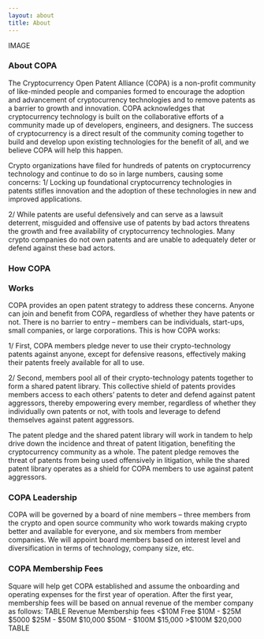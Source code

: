 ```yaml
---
layout: about
title: About
---
```


<!--- All inline html tags are used to make the bootstrap column layout. -->
<div class="row" markdown="1">
<div class="col-md-4" markdown="1">
IMAGE
</div>
<div class="col-md-8" markdown="1">

### About COPA
</div>
</div>

<div class="row" markdown="1">
<div class="col-md-4" markdown="1">
</div>
<div class="col-md-8" markdown="1">
The Cryptocurrency Open Patent Alliance (COPA) is a non-profit community of like-minded people and companies formed to encourage the adoption and advancement of cryptocurrency technologies and to remove patents as a barrier to growth and innovation. COPA acknowledges that cryptocurrency technology is built on the collaborative efforts of a community made up of developers, engineers, and designers. The success of cryptocurrency is a direct result of the community coming together to build and develop upon existing technologies for the benefit of all, and we believe COPA will help this happen.

Crypto organizations have filed for hundreds of patents on cryptocurrency technology and continue to do so in large numbers, causing some concerns:
1/
Locking up foundational cryptocurrency technologies in patents stifles innovation and the adoption of these technologies in new and improved applications.

2/
While patents are useful defensively and can serve as a lawsuit deterrent, misguided and offensive use of patents by bad actors threatens the growth and free availability of cryptocurrency technologies. Many crypto companies do not own patents and are unable to adequately deter or defend against these bad actors.

</div>

<div class="row top-buffer" markdown="1">
<div class="col-lg-1 col-md-1 col-sm-1 col-xs12"></div>
<div class="col-lg-3 col-md-3 col-sm-5 col-xs-12 about-big-text" markdown="1">
  
### How COPA <br></br> Works
</div>
<div class="col-lg-7 col-md-7 col-sm-6 col-xs-12 about-text" markdown="1">
COPA provides an open patent strategy to address these concerns. Anyone can join and benefit from COPA, regardless of whether they have patents or not. There is no barrier to entry – members can be individuals, start-ups, small companies, or large corporations. This is how COPA works:

1/
First, COPA members pledge never to use their crypto-technology patents against anyone, except for defensive reasons, effectively making their patents freely available for all to use.

2/
Second, members pool all of their crypto-technology patents together to form a shared patent library. This collective shield of patents provides members access to each others’ patents to deter and defend against patent aggressors, thereby empowering every member, regardless of whether they individually own patents or not, with tools and leverage to defend themselves against patent aggressors.

The patent pledge and the shared patent library will work in tandem to help drive down the incidence and threat of patent litigation, benefiting the cryptocurrency community as a whole. The patent pledge removes the threat of patents from being used offensively in litigation, while the shared patent library operates as a shield for COPA members to use against patent aggressors.

</div>
</div>
  
<div class="row" markdown="1">
<div class="col-md-4" markdown="1">

### COPA Leadership
</div>
<div class="col-md-8" markdown="1">
COPA will be governed by a board of nine members – three members from the crypto and open source community who work towards making crypto better and available for everyone, and six members from member companies. We will appoint board members based on interest level and diversification in terms of technology, company size, etc.

</div>
</div>

<div class="row" markdown="1">
<div class="col-md-4" markdown="1">

### COPA Membership Fees
</div>
<div class="col-md-8" markdown="1">
Square will help get COPA established and assume the onboarding and operating expenses for the first year of operation. After the first year, membership fees will be based on annual revenue of the member company as follows:
TABLE
Revenue	Membership fees
<$10M	Free
$10M - $25M	$5000
$25M - $50M	$10,000
$50M - $100M	$15,000
>$100M	$20,000
TABLE

</div>
</div>
